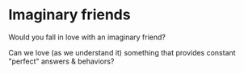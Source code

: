# Imaginary friends

Would you fall in love with an imaginary friend?

Can we love (as we understand it) something that provides constant "perfect" answers & behaviors?
